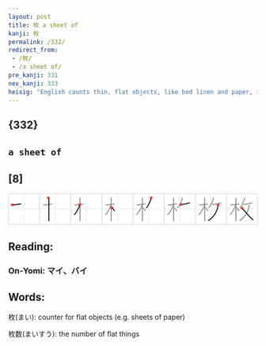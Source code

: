 ```yaml
---
layout: post
title: 枚 a sheet of
kanji: 枚
permalink: /332/
redirect_from:
 - /枚/
 - /a sheet of/
pre_kanji: 331
nex_kanji: 333
heisig: "English counts thin, flat objects, like bed linen and paper, in <b>sheets</b>. The kanji does this with a <i>taskmaster</i> whipping a <i>tree</i> into producing <b>sheets</b> against its will."
---
```


## {332}

## `a sheet of`

## [8]

<div class="stroke"><img src="../images/E69E9A.png" /></div>

## Reading:

### On-Yomi: マイ、バイ

## Words:

枚(まい): counter for flat objects (e.g. sheets of paper)

枚数(まいすう): the number of flat things
